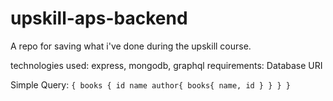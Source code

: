 # upskill-aps-backend

A repo for saving what i've done during the upskill course.

technologies used: express, mongodb, graphql
requirements: Database URI

Simple Query:
`{
  books {
    id
    name
    author{
      books{
        name,
        id
      }
    }
  }
}`
